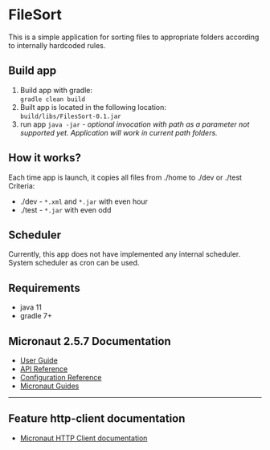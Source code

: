 # FileSort
This is a simple application for sorting files to appropriate folders according to internally hardcoded rules.

## Build app
1. Build app with gradle: \
`gradle clean build` 
2. Built app is located in the following location: \
`build/libs/FilesSort-0.1.jar` 
3. run app `java -jar` - *optional invocation with path as a parameter not supported yet. Application will work in current path folders.*

## How it works?
Each time app is launch, it copies all files from ./home to ./dev or ./test
Criteria:
+ ./dev - `*.xml` and `*.jar` with even hour
+ ./test - `*.jar` with even odd

## Scheduler
Currently, this app does not have implemented any internal scheduler. System scheduler as cron can be used.


## Requirements
+ java 11
+ gradle 7+

## Micronaut 2.5.7 Documentation

- [User Guide](https://docs.micronaut.io/2.5.7/guide/index.html)
- [API Reference](https://docs.micronaut.io/2.5.7/api/index.html)
- [Configuration Reference](https://docs.micronaut.io/2.5.7/guide/configurationreference.html)
- [Micronaut Guides](https://guides.micronaut.io/index.html)
---

## Feature http-client documentation

- [Micronaut HTTP Client documentation](https://docs.micronaut.io/latest/guide/index.html#httpClient)

